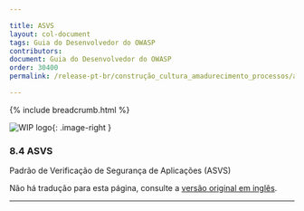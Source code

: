 ```yaml
---

title: ASVS
layout: col-document
tags: Guia do Desenvolvedor do OWASP
contributors:
document: Guia do Desenvolvedor do OWASP
order: 30400
permalink: /release-pt-br/construção_cultura_amadurecimento_processos/asvs/

---
```


{% include breadcrumb.html %}

<style type="text/css">
.image-right {
  height: 180px;
  display: block;
  margin-left: auto;
  margin-right: auto;
  float: right;
}
</style>

![WIP logo](../../../assets/images/dg_wip.png "Trabalho em andamento"){: .image-right }

### 8.4 ASVS

Padrão de Verificação de Segurança de Aplicações (ASVS)

Não há tradução para esta página, consulte a [versão original em inglês][release1004].

----

[release1004]: https://github.com/OWASP/www-project-developer-guide/blob/main/draft/10-culture-process/04-asvs.md
